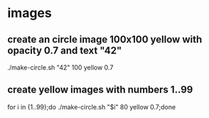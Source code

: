 # images

## create an circle image 100x100 yellow with opacity 0.7 and text "42"
./make-circle.sh "42" 100 yellow 0.7


## create yellow images with numbers 1..99
for i in {1..99};do ./make-circle.sh "$i" 80 yellow 0.7;done
